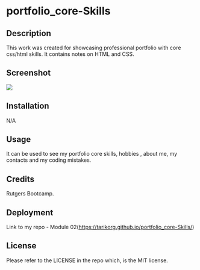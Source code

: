 # portfolio_core-Skills

## Description

This work was created for showcasing professional portfolio with core css/html skills.  It contains notes on HTML and CSS.

## Screenshot
 <image src="./Assets/web-view.png">

## Installation

N/A

## Usage

It can be used to see my portfolio core skills, hobbies , about me, my contacts and my coding mistakes.

## Credits

Rutgers Bootcamp.

## Deployment
Link to my repo - Module 02(https://tarikorg.github.io/portfolio_core-Skills/)

## License

Please refer to the LICENSE in the repo which, is the MIT license.